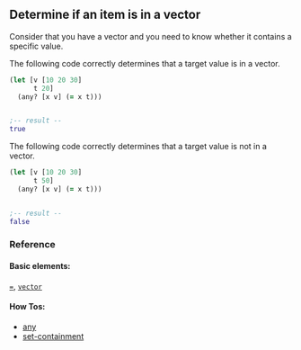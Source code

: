 <!---
  This markdown file was generated. Do not edit.
  -->

## Determine if an item is in a vector

Consider that you have a vector and you need to know whether it contains a specific value.

The following code correctly determines that a target value is in a vector.

```clojure
(let [v [10 20 30]
      t 20]
  (any? [x v] (= x t)))


;-- result --
true
```

The following code correctly determines that a target value is not in a vector.

```clojure
(let [v [10 20 30]
      t 50]
  (any? [x v] (= x t)))


;-- result --
false
```

### Reference

#### Basic elements:

[`=`](../halite_basic-syntax-reference.md#=), [`vector`](../halite_basic-syntax-reference.md#vector)

#### How Tos:

* [any](../how-to/halite_any.md)
* [set-containment](../how-to/halite_set-containment.md)


